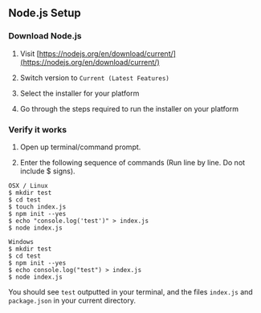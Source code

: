 Node.js Setup
----------------------------------------


### Download Node.js

1. Visit [https://nodejs.org/en/download/current/](https://nodejs.org/en/download/current/)

2. Switch version to `Current (Latest Features)`

3. Select the installer for your platform

4. Go through the steps required to run the installer on your platform

### Verify it works

1. Open up terminal/command prompt.

2. Enter the following sequence of commands
   (Run line by line. Do not include $ signs).
```
OSX / Linux
$ mkdir test
$ cd test
$ touch index.js
$ npm init --yes
$ echo "console.log('test')" > index.js
$ node index.js
```

```
Windows
$ mkdir test
$ cd test
$ npm init --yes
$ echo console.log("test") > index.js
$ node index.js
```

You should see `test` outputted in your terminal, and the files `index.js` and `package.json` in your current directory.
